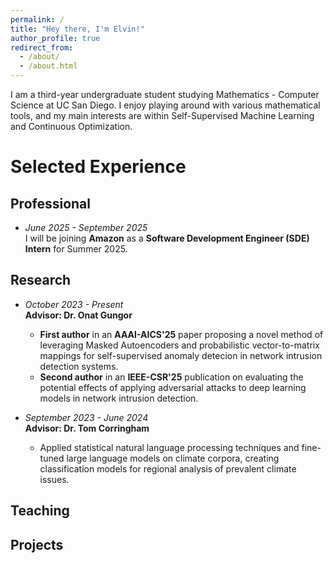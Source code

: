 ```yaml
---
permalink: /
title: "Hey there, I'm Elvin!"
author_profile: true
redirect_from: 
  - /about/
  - /about.html
---
```


I am a third-year undergraduate student studying Mathematics - Computer Science at UC San Diego. I enjoy playing around with various mathematical tools, and my main interests are within Self-Supervised Machine Learning and Continuous Optimization. 

Selected Experience
======
## Professional  
- *June 2025 - September 2025*  
I will be joining **Amazon** as a **Software Development Engineer (SDE) Intern** for Summer 2025.  

## Research  
- *October 2023 - Present*  
**Advisor: Dr. Onat Gungor**  
  - **First author** in an **AAAI-AICS'25** paper proposing a novel method of leveraging Masked Autoencoders and probabilistic vector-to-matrix mappings for self-supervised anomaly detecion in network intrusion detection systems.
  - **Second author** in an **IEEE-CSR'25** publication on evaluating the potential effects of applying adversarial attacks to deep learning models in network intrusion detection.  

- *September 2023 - June 2024*  
**Advisor: Dr. Tom Corringham**
  - Applied statistical natural language processing techniques and fine-tuned large language models on climate corpora, creating classification models for regional analysis of prevalent climate issues. 
## Teaching
## Projects
